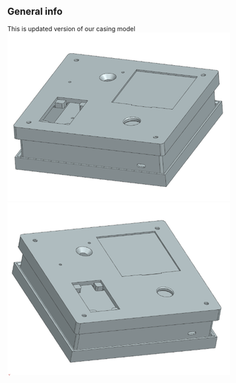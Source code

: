 
## General info
This is updated version of our casing model
![Model](Casingassemblyversion2-1.png)
![Model](Casingassemblyversion2-2.png)

